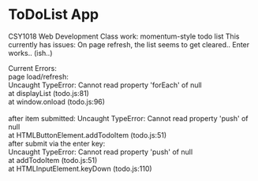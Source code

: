 # ToDoList App
CSY1018 Web Development
Class work: momentum-style todo list
This currently has issues: On page refresh, the list seems to get cleared.. Enter works.. (ish..)

Current Errors:<br />
page load/refresh:<br />
Uncaught TypeError: Cannot read property 'forEach' of null<br />
    at displayList (todo.js:81)<br />
    at window.onload (todo.js:96)<br /> <br />
after item submitted:
Uncaught TypeError: Cannot read property 'push' of null<br />
    at HTMLButtonElement.addTodoItem (todo.js:51)<br />
after submit via the enter key:<br />
Uncaught TypeError: Cannot read property 'push' of null<br />
    at addTodoItem (todo.js:51)<br />
    at HTMLInputElement.keyDown (todo.js:110)

